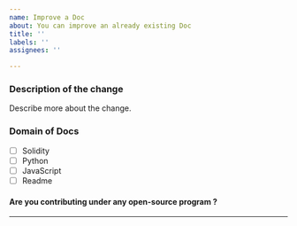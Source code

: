 ```yaml
---
name: Improve a Doc
about: You can improve an already existing Doc
title: ''
labels: ''
assignees: ''

---
```


### Description of  the change
Describe more about the change.

### Domain of Docs

- [ ] Solidity
- [ ] Python
- [ ] JavaScript
- [ ] Readme

#### Are you contributing under any open-source program ?

<hr/>
